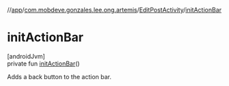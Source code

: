 //[app](../../../index.md)/[com.mobdeve.gonzales.lee.ong.artemis](../index.md)/[EditPostActivity](index.md)/[initActionBar](init-action-bar.md)

# initActionBar

[androidJvm]\
private fun [initActionBar](init-action-bar.md)()

Adds a back button to the action bar.
